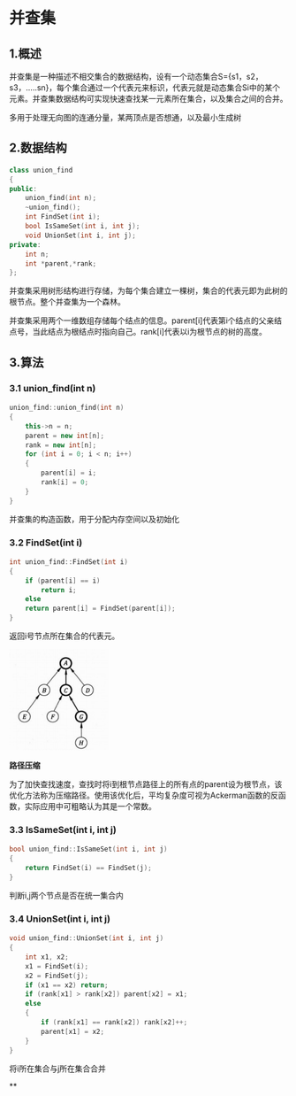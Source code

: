 # 并查集
## 1.概述
并查集是一种描述不相交集合的数据结构，设有一个动态集合S={s1，s2，s3，.....sn}，每个集合通过一个代表元来标识，代表元就是动态集合Si中的某个元素。并查集数据结构可实现快速查找某一元素所在集合，以及集合之间的合并。

多用于处理无向图的连通分量，某两顶点是否想通，以及最小生成树
## 2.数据结构
``` cpp
class union_find
{
public:
	union_find(int n);
	~union_find();
	int FindSet(int i);
	bool IsSameSet(int i, int j);
	void UnionSet(int i, int j);
private:
	int n;
	int *parent,*rank;
};

``` 

并查集采用树形结构进行存储，为每个集合建立一棵树，集合的代表元即为此树的根节点。整个并查集为一个森林。

并查集采用两个一维数组存储每个结点的信息。parent[i]代表第i个结点的父亲结点号，当此结点为根结点时指向自己。rank[i]代表以i为根节点的树的高度。
## 3.算法
### 3.1 union_find(int n)
``` cpp
union_find::union_find(int n)
{
	this->n = n;
	parent = new int[n];
	rank = new int[n];
	for (int i = 0; i < n; i++)
	{
		parent[i] = i;
		rank[i] = 0;
	}
}
```

并查集的构造函数，用于分配内存空间以及初始化
### 3.2 FindSet(int i)
``` cpp
int union_find::FindSet(int i)
{
	if (parent[i] == i)
		return i;
	else 
	return parent[i] = FindSet(parent[i]); 
}
```

返回i号节点所在集合的代表元。

![并查集的树形结构3.2(a)](3.2(a).png)

**路径压缩**

为了加快查找速度，查找时将i到根节点路径上的所有点的parent设为根节点，该优化方法称为压缩路径。使用该优化后，平均复杂度可视为Ackerman函数的反函数，实际应用中可粗略认为其是一个常数。
### 3.3 IsSameSet(int i, int j)
``` cpp
bool union_find::IsSameSet(int i, int j)
{
	return FindSet(i) == FindSet(j);
}
```

判断i,j两个节点是否在统一集合内
### 3.4 UnionSet(int i, int j)
``` cpp
void union_find::UnionSet(int i, int j)
{
	int x1, x2;
	x1 = FindSet(i);
	x2 = FindSet(j);
	if (x1 == x2) return;
	if (rank[x1] > rank[x2]) parent[x2] = x1;
	else
	{
		if (rank[x1] == rank[x2]) rank[x2]++;
		parent[x1] = x2;
	}
}
```

将i所在集合与j所在集合合并

**


